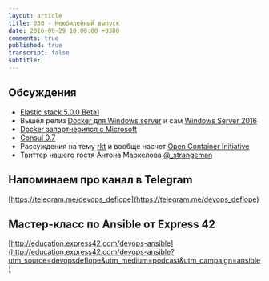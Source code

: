 ```yaml
---
layout: article
title: 030 - Неюбилейный выпуск
date: 2016-09-29 10:00:00 +0300
comments: true
published: true
transcript: false
subtitle:
---
```


## Обсуждения

* [Elastic stack 5.0.0 Beta1](https://www.elastic.co/blog/elastic-stack-release-5-0-0-beta1)
* Вышел релиз [Docker для Windows server](https://blog.docker.com/2016/09/dockerforws2016/) и сам [Windows Server 2016](https://www.microsoft.com/en-us/cloud-platform/windows-server)
* [Docker запартнерился с Microsoft](https://blog.docker.com/2016/09/docker-microsoft-partnership/)
* [Consul 0.7](https://www.hashicorp.com/blog/consul-0-7.html)
* Рассуждения на тему [rkt](https://coreos.com/rkt/) и вообще насчет [Open Container Initiative](https://www.opencontainers.org)
* Твиттер нашего гостя Антона Маркелова [@_strangeman](https://twitter.com/_strangeman)

## Напоминаем про канал в Telegram
[https://telegram.me/devops_deflope](https://telegram.me/devops_deflope)

## Мастер-класс по Ansible от Express 42
[http://education.express42.com/devops-ansible](http://education.express42.com/devops-ansible?utm_source=devopsdeflope&utm_medium=podcast&utm_campaign=ansible)
